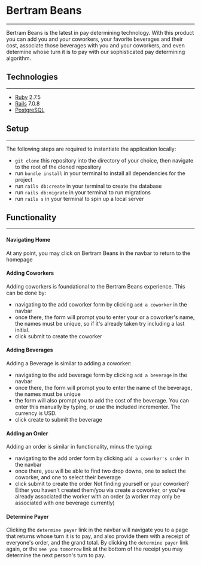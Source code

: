 # Bertram Beans
---
Bertram Beans is the latest in pay determining technology. With this product you can add you and your coworkers, your favorite beverages and their cost, associate those beverages with you and your coworkers, and even determine whose turn it is to pay with our sophisticated pay determining algorithm.

## Technologies
---
- [Ruby](https://www.ruby-lang.org/en/) 2.7.5
- [Rails](https://rubyonrails.org/) 7.0.8
- [PostgreSQL](https://www.postgresql.org/)

## Setup
---
The following steps are required to instantiate the application locally:
- `git clone` this repository into the directory of your choice, then navigate to the root of the cloned repository
- run `bundle install` in your terminal to install all dependencies for the project
- run `rails db:create` in your terminal to create the database
- run `rails db:migrate` in your terminal to run migrations
- run `rails s` in your terminal to spin up a local server

## Functionality
---
#### Navigating Home
At any point, you may click on Bertram Beans in the navbar to return to the homepage

#### Adding Coworkers
Adding coworkers is foundational to the Bertram Beans experience. This can be done by:
- navigating to the add coworker form by clicking `add a coworker` in the navbar
- once there, the form will prompt you to enter your or a coworker's name, the names must be unique, so if it's already taken try including a last initial.
- click submit to create the coworker

#### Adding Beverages
Adding a Beverage is similar to adding a coworker:
- navigating to the add beverage form by clicking `add a beverage` in the navbar
- once there, the form will prompt you to enter the name of the beverage, the names must be unique
- the form will also prompt you to add the cost of the beverage. You can enter this manually by typing, or use the included incrementer. The currency is USD.
- click create to submit the beverage

#### Adding an Order
Adding an order is similar in functionality, minus the typing:
- navigating to the add order form by clicking `add a coworker's order` in the navbar
- once there, you will be able to find two drop downs, one to select the coworker, and one to select their beverage
- click submit to create the order
Not finding yourself or your coworker? Either you haven't created them/you via create a coworker, or you've already associated the worker with an order (a worker may only be associated with one beverage currently)

#### Determine Payer
Clicking the `determine payer` link in the navbar will navigate you to a page that returns whose turn it is to pay, and also provide them with a receipt of everyone's order, and the grand total. By clicking the `determine payer` link again, or the `see you tomorrow` link at the bottom of the receipt you may determine the next person's turn to pay.
